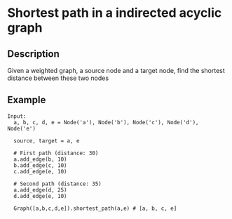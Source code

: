 # Shortest path in a indirected acyclic graph

## Description

Given a weighted graph, a source node and a target node, find the shortest distance between these two nodes

## Example

```
Input:
  a, b, c, d, e = Node('a'), Node('b'), Node('c'), Node('d'), Node('e')

  source, target = a, e

  # First path (distance: 30)
  a.add_edge(b, 10)
  b.add_edge(c, 10)
  c.add_edge(e, 10)

  # Second path (distance: 35)
  a.add_edge(d, 25)
  d.add_edge(e, 10)

  Graph([a,b,c,d,e]).shortest_path(a,e) # [a, b, c, e]
```
